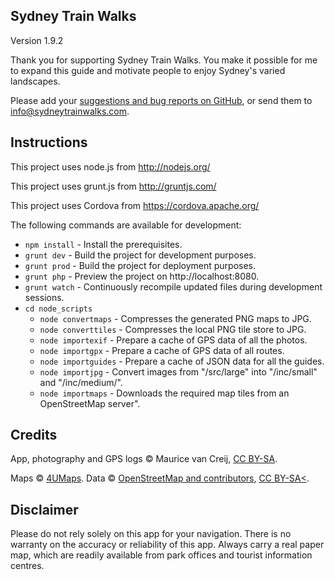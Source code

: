 ## Sydney Train Walks

Version 1.9.2

Thank you for supporting Sydney Train Walks. You make it possible for me to expand this guide and motivate people to enjoy Sydney's varied landscapes.

Please add your [suggestions and bug reports on GitHub](https://github.com/WoollyMittens/sydneytrainwalks-web-app/issues), or send them to [info@sydneytrainwalks.com](mailto:info@sydneytrainwalks.com).

## Instructions

This project uses node.js from http://nodejs.org/

This project uses grunt.js from http://gruntjs.com/

This project uses Cordova from https://cordova.apache.org/

The following commands are available for development:
+ `npm install` - Install the prerequisites.
+ `grunt dev` - Build the project for development purposes.
+ `grunt prod` - Build the project for deployment purposes.
+ `grunt php` - Preview the project on http://localhost:8080.
+ `grunt watch` - Continuously recompile updated files during development sessions.
+ `cd node_scripts`
  + `node convertmaps` - Compresses the generated PNG maps to JPG.
  + `node converttiles` - Compresses the local PNG tile store to JPG.
  + `node importexif` - Prepare a cache of GPS data of all the photos.
  + `node importgpx` - Prepare a cache of GPS data of all routes.
  + `node importguides` - Prepare a cache of JSON data for all the guides.
  + `node importjpg` - Convert images from "/src/large" into "/inc/small" and "/inc/medium/".
  + `node importmaps` - Downloads the required map tiles from an OpenStreetMap server".

## Credits

App, photography and GPS logs &copy; Maurice van Creij, [CC BY-SA](http://creativecommons.org/licenses/by-sa/2.0/).

Maps &copy; [4UMaps](http://www.4umaps.eu/). Data &copy; [OpenStreetMap and contributors](http://www.openstreetmap.org/copyright), [CC BY-SA<](http://creativecommons.org/licenses/by-sa/2.0/).

## Disclaimer

Please do not rely solely on this app for your navigation. There is no warranty on the accuracy or reliability of this app. Always carry a real paper map, which are readily available from park offices and tourist information centres.
